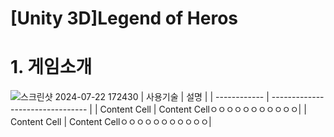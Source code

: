 # [Unity 3D]Legend of Heros
# 1. 게임소개
![스크린샷 2024-07-22 172430](https://github.com/user-attachments/assets/c9d657c5-f856-45db-b4ee-e6fb57e74565)
| 사용기술 | 설명 |
| ------------ | -------------------------------- |
| Content Cell | Content Cellㅇㅇㅇㅇㅇㅇㅇㅇㅇㅇㅇ|
| Content Cell | Content Cellㅇㅇㅇㅇㅇㅇㅇㅇㅇㅇㅇ|

